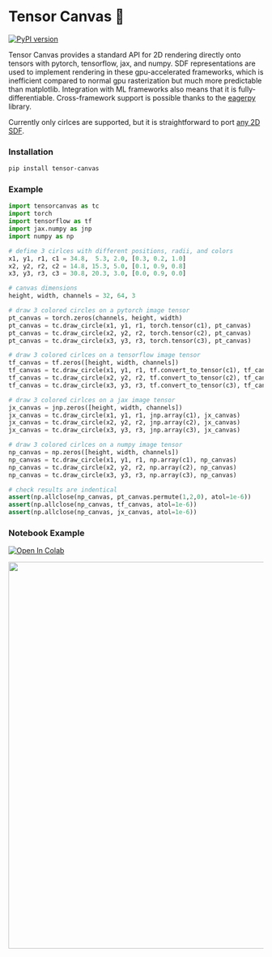 
# Tensor Canvas 🎨  
[![PyPI version](https://badge.fury.io/py/tensor-canvas.svg)](https://badge.fury.io/py/tensor-canvas)  
  
Tensor Canvas provides a standard API for 2D rendering directly onto tensors with pytorch, tensorflow, jax, and numpy.
SDF representations are used to implement rendering in these gpu-accelerated frameworks, which is inefficient compared to normal gpu rasterization but much more predictable than matplotlib. Integration with ML frameworks also means that it is fully-differentiable. Cross-framework support is possible thanks to the [eagerpy](https://github.com/jonasrauber/eagerpy) library.  
  
Currently only cirlces are supported, but it is straightforward to port [any 2D SDF](https://www.iquilezles.org/www/articles/distfunctions2d/distfunctions2d.htm).

### Installation  

```bash
pip install tensor-canvas
```

### Example
```python
import tensorcanvas as tc
import torch
import tensorflow as tf
import jax.numpy as jnp
import numpy as np

# define 3 cirlces with different positions, radii, and colors
x1, y1, r1, c1 = 34.8,  5.3, 2.0, [0.3, 0.2, 1.0]
x2, y2, r2, c2 = 14.8, 15.3, 5.0, [0.1, 0.9, 0.8]
x3, y3, r3, c3 = 30.8, 20.3, 3.0, [0.0, 0.9, 0.0]

# canvas dimensions
height, width, channels = 32, 64, 3

# draw 3 colored circles on a pytorch image tensor
pt_canvas = torch.zeros(channels, height, width)
pt_canvas = tc.draw_circle(x1, y1, r1, torch.tensor(c1), pt_canvas)
pt_canvas = tc.draw_circle(x2, y2, r2, torch.tensor(c2), pt_canvas)
pt_canvas = tc.draw_circle(x3, y3, r3, torch.tensor(c3), pt_canvas)

# draw 3 colored cirlces on a tensorflow image tensor
tf_canvas = tf.zeros([height, width, channels])
tf_canvas = tc.draw_circle(x1, y1, r1, tf.convert_to_tensor(c1), tf_canvas)
tf_canvas = tc.draw_circle(x2, y2, r2, tf.convert_to_tensor(c2), tf_canvas)
tf_canvas = tc.draw_circle(x3, y3, r3, tf.convert_to_tensor(c3), tf_canvas)

# draw 3 colored cirlces on a jax image tensor
jx_canvas = jnp.zeros([height, width, channels])
jx_canvas = tc.draw_circle(x1, y1, r1, jnp.array(c1), jx_canvas)
jx_canvas = tc.draw_circle(x2, y2, r2, jnp.array(c2), jx_canvas)
jx_canvas = tc.draw_circle(x3, y3, r3, jnp.array(c3), jx_canvas)

# draw 3 colored cirlces on a numpy image tensor
np_canvas = np.zeros([height, width, channels])
np_canvas = tc.draw_circle(x1, y1, r1, np.array(c1), np_canvas)
np_canvas = tc.draw_circle(x2, y2, r2, np.array(c2), np_canvas)
np_canvas = tc.draw_circle(x3, y3, r3, np.array(c3), np_canvas)

# check results are indentical
assert(np.allclose(np_canvas, pt_canvas.permute(1,2,0), atol=1e-6))
assert(np.allclose(np_canvas, tf_canvas, atol=1e-6))
assert(np.allclose(np_canvas, jx_canvas, atol=1e-6))

```

### Notebook Example

[![Open In Colab](https://colab.research.google.com/assets/colab-badge.svg)](https://colab.research.google.com/github/PWhiddy/TensorCanvasDemo/blob/master/TensorCanvasDemo.ipynb)  
  
<img src="https://i.imgur.com/sspmxHa.png" width="653" height="763">
